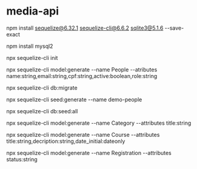 # media-api

npm install sequelize@6.32.1 sequelize-cli@6.6.2 sqlite3@5.1.6 --save-exact

npm install mysql2

npx sequelize-cli init

npx sequelize-cli model:generate --name People --atributes name:string,email:string,cpf:string,active:boolean,role:string

npx sequelize-cli db:migrate

npx sequelize-cli seed:generate --name demo-people

npx sequelize-cli db:seed:all

npx sequelize-cli model:generate --name Category --attributes title:string

npx sequelize-cli model:generate --name Course --attributes title:string,decription:string,date_initial:dateonly

npx sequelize-cli model:generate --name Registration --attributes status:string